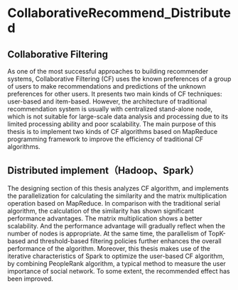# CollaborativeRecommend_Distributed

## Collaborative Filtering

As one of the most successful approaches to building recommender systems, Collaborative Filtering (CF) uses the known preferences of a group of users to make recommendations and predictions of the unknown preferences for other users. It presents two main kinds of CF techniques: user-based and item-based. However, the architecture of traditional recommendation system is usually with centralized stand-alone node, which is not suitable for large-scale data analysis and processing due to its limited processing ability and poor scalability. The main purpose of this thesis is to implement two kinds of CF algorithms based on MapReduce programming framework to improve the efficiency of traditional CF algorithms.

## Distributed implement（Hadoop、Spark）

The designing section of this thesis analyzes CF algorithm, and implements the parallelization for calculating the similarity and the matrix multiplication operation based on MapReduce. In comparison with the traditional serial algorithm, the calculation of the similarity has shown significant performance advantages. The matrix multiplication shows a better scalability. And the performance advantage will gradually reflect when the number of nodes is appropriate. At the same time, the parallelism of TopK-based and threshold-based filtering policies further enhances the overall performance of the algorithm. Moreover, this thesis makes use of the iterative characteristics of Spark to optimize the user-based CF algorithm, by combining PeopleRank algorithm, a typical method to measure the user importance of social network. To some extent, the recommended effect has been improved. 
